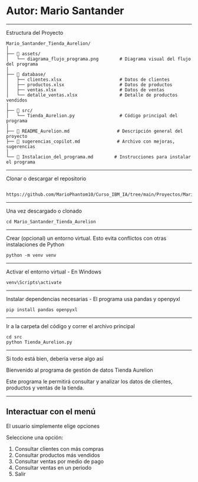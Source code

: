 # Autor: Mario Santander

---
Estructura del Proyecto


```
Mario_Santander_Tienda_Aurelion/
│
├── 📁 assets/
│   └── diagrama_flujo_programa.png        # Diagrama visual del flujo del programa
│
├── 📁 database/
│   ├── clientes.xlsx                      # Datos de clientes
│   ├── productos.xlsx                     # Datos de productos
│   ├── ventas.xlsx                        # Datos de ventas
│   └── detalle_ventas.xlsx                # Detalle de productos vendidos
│
├── 📁 src/
│   └── Tienda_Aurelion.py                 # Código principal del programa 
│
├── 📄 README_Aurelion.md                  # Descripción general del proyecto
├── 📄 sugerencias_copilot.md              # Archivo con mejoras, sugerencias
│
└── 📄 Instalacion_del_programa.md        # Instrucciones para instalar el programa

```

---

Clonar o descargar el repositorio

```git clone

https://github.com/MarioPhantom10/Curso_IBM_IA/tree/main/Proyectos/Mario_Santander_Tienda_Aurelion
```

---
Una vez descargado o clonado
```
cd Mario_Santander_Tienda_Aurelion
```
---
Crear (opcional) un entorno virtual. Esto evita conflictos con otras instalaciones de Python
```
python -m venv venv
```
---
Activar el entorno virtual - En Windows
```
venv\Scripts\activate
```
---

Instalar dependencias necesarias - El programa usa pandas y openpyxl
```
pip install pandas openpyxl
```
---

Ir a la carpeta del código y correr el archivo principal
```
cd src
python Tienda_Aurelion.py
```
---

Si todo está bien, debería verse algo así

 Bienvenido al programa de gestión de datos
           Tienda Aurelion

Este programa le permitirá consultar y analizar
los datos de clientes, productos y ventas de la tienda.

---

## Interactuar con el menú

El usuario simplemente elige opciones

Seleccione una opción:

1. Consultar clientes con más compras
2. Consultar productos más vendidos
3. Consultar ventas por medio de pago
4. Consultar ventas en un periodo
5. Salir

